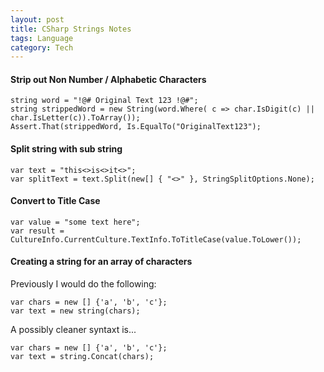 ```yaml
---
layout: post
title: CSharp Strings Notes
tags: Language
category: Tech
---
```


#### Strip out Non Number / Alphabetic Characters ####

~~~
string word = "!@# Original Text 123 !@#";
string strippedWord = new String(word.Where( c => char.IsDigit(c) || char.IsLetter(c)).ToArray());
Assert.That(strippedWord, Is.EqualTo("OriginalText123");
~~~

#### Split string with sub string ####

~~~
var text = "this<>is<>it<>";
var splitText = text.Split(new[] { "<>" }, StringSplitOptions.None);
~~~

#### Convert to Title Case ####

~~~
var value = "some text here";
var result = CultureInfo.CurrentCulture.TextInfo.ToTitleCase(value.ToLower());
~~~

#### Creating a string for an array of characters ####

Previously I would do the following:

~~~
var chars = new [] {'a', 'b', 'c'};
var text = new string(chars);
~~~

A possibly cleaner syntaxt is...

~~~
var chars = new [] {'a', 'b', 'c'};
var text = string.Concat(chars);
~~~
